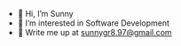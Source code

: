 - 👋 Hi, I’m Sunny
- 👀 I’m interested in Software Development
- 🌱 Write me up at sunnygr8.97@gmail.com

